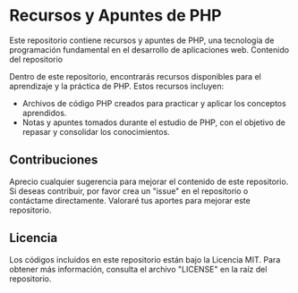 # Recursos y Apuntes de PHP

Este repositorio contiene recursos y apuntes de PHP, una tecnología de programación fundamental en el desarrollo de aplicaciones web.
Contenido del repositorio

Dentro de este repositorio, encontrarás recursos disponibles para el aprendizaje y la práctica de PHP. Estos recursos incluyen:

- Archivos de código PHP creados para practicar y aplicar los conceptos aprendidos.
- Notas y apuntes tomados durante el estudio de PHP, con el objetivo de repasar y consolidar los conocimientos.

## Contribuciones

Aprecio cualquier sugerencia para mejorar el contenido de este repositorio. Si deseas contribuir, por favor crea un "issue" en el repositorio o contáctame directamente. Valoraré tus aportes para mejorar este repositorio.

## Licencia

Los códigos incluidos en este repositorio están bajo la Licencia MIT. Para obtener más información, consulta el archivo "LICENSE" en la raíz del repositorio.

